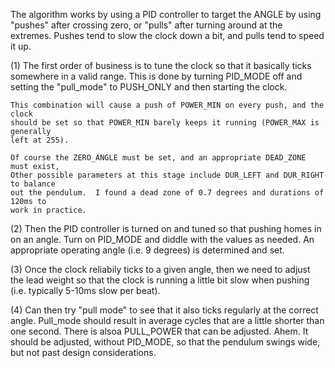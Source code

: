 The algorithm works by using a PID controller to target the ANGLE by using
"pushes" after crossing zero, or "pulls" after turning around at the extremes.
Pushes tend to slow the clock down a bit, and pulls tend to speed it up.

(1) The first order of business is to tune the clock so that it basically ticks
    somewhere in a valid range.  This is done by turning PID_MODE off and setting
    the "pull_mode" to PUSH_ONLY and then starting the clock.

	This combination will cause a push of POWER_MIN on every push, and the clock
    should be set so that POWER_MIN barely keeps it running (POWER_MAX is generally
    left at 255).

    Of course the ZERO_ANGLE must be set, and an appropriate DEAD_ZONE must exist,
    Other possible parameters at this stage include DUR_LEFT and DUR_RIGHT to balance
    out the pendulum.  I found a dead zone of 0.7 degrees and durations of 120ms to
    work in practice.

(2) Then the PID controller is turned on and tuned so that pushing homes in on an angle.
	Turn on PID_MODE and diddle	with the values as needed.
    An appropriate operating angle (i.e. 9 degrees) is determined and set.

(3) Once the clock reliabily ticks to a given angle, then we need to adjust the lead weight
	so that the clock is running a little bit slow when pushing (i.e. typically 5-10ms slow per beat).

(4) Can then try "pull mode" to see that it also ticks regularly at the correct angle.
    Pull_mode should result in average cycles that are a little shorter than one second.
	There is alsoa PULL_POWER that can be adjusted.  Ahem.  It should be adjusted, without
	PID_MODE, so that the pendulum swings wide, but not past design considerations.




